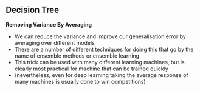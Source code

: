 ## Decision Tree
**Removing Variance By Averaging**
- We can reduce the variance and improve our generalisation error by averaging over different models
- There are a number of different techniques for doing this that go by the name of ensemble methods or ensemble learning
- This trick can be used with many different learning machines, but is clearly most practical for machine that can be trained quickly
- (nevertheless, even for deep learning taking the average response of many machines is usually done to win competitions)

<!--stackedit_data:
eyJoaXN0b3J5IjpbMTk0MDAzOTgxNywxNzI1OTE5OTI0XX0=
-->